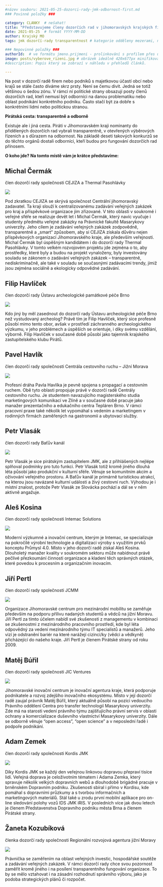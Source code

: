 ```yaml
---
#název souboru: 2021-05-25-dozorci-rady-jmk-odbornost-first.md
### Povinné položky ###

category: CLANKY  # nešahat!
title: "Představujeme členy dozorčích rad v jihomoravských krajských firmách: místo “trafik” odbornost a otevřenost"
date: 2021-05-25  # formát YYYY-MM-DD
author: Krajský MO
tags: jmk dozorčí-rady transparentnost # kategorie odděleny mezerami, např. volby zemědělství životní-prostředí piráti (viz https://jihomoravsky.pirati.cz/tags/)

### Nepovinné položky ###
authorId:  # ve formátu jmeno.prijmeni - prolinkování s profilem přes uid
image: posts/vyberove_rizeni.jpg # obrázek ideálně 420x677px minifikovaný přes https://tinypng.com/
#description: Popis který se zobrazí v náhledu v přehledů článků.

---
```


Na post v dozorčí radě firem nebo podniků s majetkovou účastí obcí nebo krajů se stále často díváme skrz prsty. Není se čemu divit. Jedná se totiž většinou o šedou zónu. V rámci ní politické strany obsazují posty členů dozorčích rad, kteří nemusí být odborníci na danou problematiku nebo oblast podnikání konkrétního podniku. Často stačí být za dobře s konkrétními lidmi nebo politickou stranou.

**Pirátská cesta: transparentně a odborně**

Existuje ale i jiná cesta. Piráti v Jihomoravském kraji nominanty do přidělených dozorčích rad vybrali transparentně, v otevřených výběrových řízeních a s důrazem na odbornost. Na základě deseti takových konkurzů se do těchto orgánů dostali odborníci, kteří budou pro fungování dozorčích rad přínosem.

**O koho jde? Na tomto místě vám je krátce představíme:**

## Michal Čermák
člen dozorčí rady společnosti CEJIZA a Thermal Pasohlávky
<div style="text-align:left"><a href="https://a.pirati.cz/jihomoravsky/img/posts/vyberko_michal_cermak.jpg" target="_blank">
<img src="https://a.pirati.cz/jihomoravsky/img/posts/vyberko_michal_cermak.jpg" max-width: 80%; height: auto;>
</a></div>

Pod zkratkou CEJIZA se skrývá společnost Centrální jihomoravský zadavatel. Ta kraji slouží k centralizovanému zadávání veřejných zakázek pro kraj a příspěvkové organizace jím zřizované. V této oblasti v soukromé i veřejné sféře se realizuje devět let i Michal Čermák, který navíc vyučuje i studenty předmětu veřejné zakázky na Právnické fakultě Masarykovy univerzity. Jeho cílem je zadávání veřejných zakázek zodpovědně, transparentně a „smart“ způsobem, aby si CEJIZA získala důvěru nejen příspěvkových organizací Jihomoravského kraje, ale především veřejnosti. Michal Čermák byl úspěšným kandidátem i do dozorčí rady Thermal Pasohlávky. V tomto velkém rozvojovém projektu jde zejména o to, aby prostředky, které byly a budou na projekt vynaloženy, byly investovány souladu se zákonem o zadávání veřejných zakázek – transparentně, nediskriminačně, ale také v souladu se současnými zadávacími trendy, jimiž jsou zejména sociálně a ekologicky odpovědné zadávání.

## Filip Havlíček
člen dozorčí rady Ústavu archeologické památkové péče Brno
<div style="text-align:left"><a href="https://a.pirati.cz/jihomoravsky/img/posts/vyberko_filip_havlicek.jpg" target="_blank">
<img src="https://a.pirati.cz/jihomoravsky/img/posts/vyberko_filip_havlicek.jpg" max-width: 80%; height: auto;>
</a></div>

Kdo jiný by měl zasednout do dozorčí rady Ústavu archeologické péče Brno než vystudovaný archeolog? Právě tím je Filip Havlíček, který sice profesně působí mimo tento obor, avšak v prostředí záchranného archeologického výzkumu, v jeho problémech a úspěších se orientuje, i díky svému vzdělání, výborně. Filip Havlíček v současné době působí jako tajemník krajského zastupitelského klubu Pirátů.

## Pavel Havlík
člen dozorčí rady společnosti Centrála cestovního ruchu – Jižní Morava
 <div style="text-align:left"><a href="https://a.pirati.cz/jihomoravsky/img/posts/vyberko_pavel_havlik.jpg" target="_blank">
<img src="https://a.pirati.cz/jihomoravsky/img/posts/vyberko_pavel_havlik.jpg" max-width: 80%; height: auto;>
</a></div>
 
Profesní dráha Pavla Havlíka je pevně spojena s propagací a cestovním ruchem. Obě tyto oblasti propojuje právě v dozorčí radě Centrály cestovního ruchu. Je studentem navazujícího magisterského studia marketingových komunikací ve Zlíně a v současné době pracuje jako manažer prezentačního a edukačního centra Tepláren Brno. V rámci pracovní praxe také několik let vypomáhal s vedením a marketingem v rodinných firmách zaměřených na gastronomii a ubytovací služby.

## Petr Vlasák
člen dozorčí rady Baťův kanál
<div style="text-align:left"><a href="https://a.pirati.cz/jihomoravsky/img/posts/vyberko_petr_vlasak.jpg" target="_blank">
<img src="https://a.pirati.cz/jihomoravsky/img/posts/vyberko_petr_vlasak.jpg" max-width: 80%; height: auto;>
</a></div>

Petr Vlasák je sice pirátským zastupitelem JMK, ale z přihlášených nejlépe splňoval podmínky pro tuto funkci. Petr Vlasák totiž kromě jiného dlouhá léta působí jako produkční v kulturní sféře. Věnuje se komunitním akcím a oživování veřejného prostoru. A Baťův kanál je primárně turistickou atrakcí, na kterou jsou navázané kulturní události a živý cestovní ruch. Výhodou je i místní znalost, protože Petr Vlasák ze Slovácka pochází a dál se v něm aktivně angažuje.
 
## Aleš Kosina
člen dozorčí rady společnosti Intemac Solutions
<div style="text-align:left"><a href="https://a.pirati.cz/jihomoravsky/img/posts/vyberko_ales_kosina.jpg" target="_blank">
<img src="https://a.pirati.cz/jihomoravsky/img/posts/vyberko_ales_kosina.jpg" max-width: 80%; height: auto;>
</a></div>
 
Moderní výzkumné a inovační centrum, kterým je Intemac, se specializuje na pokročilé výrobní technologie a digitalizaci výroby s využitím prvků konceptu Průmysl 4.0. Místo v jeho dozorčí radě získal Aleš Kosina. Dlouholetý manažer kvality v soukromém sektoru může nabídnout právě pečlivé přezkoumání činnosti organizace a kladení těch správných otázek, které povedou k procesním a organizačním inovacím.
 
## Jiří Pertl
člen dozorčí rady společnosti JCMM
<div style="text-align:left"><a href="https://a.pirati.cz/jihomoravsky/img/posts/vyberko_jiri_pertl.jpg" target="_blank">
<img src="https://a.pirati.cz/jihomoravsky/img/posts/vyberko_jiri_pertl.jpg" max-width: 80%; height: auto;>
</a></div>
 
Organizace Jihomoravské centrum pro mezinárodní mobilitu se zaměřuje především na podporu přílivu nadaných studentů a vědců na jižní Moravu. Jiří Pertl za tímto účelem nabídl své zkušenosti z managementu v kombinaci se zkušenostmi z mezinárodního pracovního prostředí, kde byl léta odpovědný za vedení mezinárodního týmu IT specialistů a manažerů. Jeho vizí je odstranění bariér na které narážejí cizinci/ky (vědci a vědkyně) přicházející do našeho kraje. Jiří Pertl je členem Pirátské strany od roku 2009.

## Matěj Búřil
člen dozorčí rady společnosti JIC Ventures
<div style="text-align:left"><a href="https://a.pirati.cz/jihomoravsky/img/posts/vyberko_matej_buril.jpg" target="_blank">
<img src="https://a.pirati.cz/jihomoravsky/img/posts/vyberko_matej_buril.jpg" max-width: 80%; height: auto;>
</a></div>

Jihomoravské inovační centrum je inovační agentura kraje, která podporuje podnikatele a rozvoj zdejšího inovačního ekosystému. Místo v její dozorčí radě zaujal právník Matěj Búřil, který aktuálně působí na pozici vedoucího Právního oddělení Centra pro transfer technologií Masarykovy univerzity. Zde má na starosti vedení právního týmu zajišťujícího právní servis v oblasti ochrany a komercializace duševního vlastnictví Masarykovy univerzity. Dále se odborně věnuje “open access”,  “open science” a v neposlední řadě i podpoře podnikání.

## Adam Zemek
člen dozorčí rady společnosti Kordis JMK
<div style="text-align:left"><a href="https://a.pirati.cz/jihomoravsky/img/posts/vyberko_adam_zemek.jpg" target="_blank">
<img src="https://a.pirati.cz/jihomoravsky/img/posts/vyberko_adam_zemek.jpg" max-width: 80%; height: auto;>
</a></div>

Díky Kordis JMK se každý den veřejnou linkovou dopravou přepraví tisíce lidí. Veřejná doprava je celoživotním tématem i Adama Zemka, který spravuje několik velkých dopravních webů a dlouhodobě brigádně pracuje v brněnském Dopravním podniku. Zkušenosti sbíral i přímo v Kordisu, kde pomáhal s dopravními průzkumy a s tvorbou informačních a marketingových materiálů. Stál také u zrodu první mobilní aplikace pro on-line sledování polohy vozů IDS JMK iRIS. V posledních více jak dvou letech je členem Představenstva Dopravního podniku města Brna a členem Pirátské strany.

## Žaneta Kozubíková
členka dozorčí rady společnosti Regionální rozvojová agentura jižní Moravy
<div style="text-align:left"><a href="https://a.pirati.cz/jihomoravsky/img/posts/vyberko_zaneta_kozubikova.jpg" target="_blank">
<img src="https://a.pirati.cz/jihomoravsky/img/posts/vyberko_zaneta_kozubikova.jpg" max-width: 80%; height: auto;>
</a></div>

Právnička se zaměřením na oblast veřejných investic, hospodářské soutěže a zadávání veřejných zakázek. V rámci dozorčí rady chce svou pozornost zaměřit kromě jiného i na posílení transparentního fungování organizace. To by se mělo vztahovat i na zásadní rozhodnutí správního výboru, jako je podoba strategických plánů či rozpočet.




